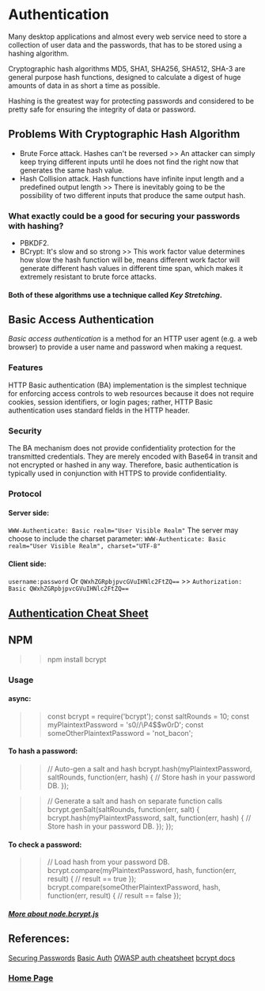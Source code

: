 # Authentication
Many desktop applications and almost every web service need to store a collection of user data and the passwords, that has to be stored using a hashing algorithm.

Cryptographic hash algorithms MD5, SHA1, SHA256, SHA512, SHA-3 are general purpose hash functions, designed to calculate a digest of huge amounts of data in as short a time as possible. 

Hashing is the greatest way for protecting passwords and considered to be pretty safe for ensuring the integrity of data or password.

## Problems With Cryptographic Hash Algorithm
- Brute Force attack.
Hashes can't be reversed >> An attacker can simply keep trying different inputs until he does not find the right now that generates the same hash value.
- Hash Collision attack.
Hash functions have infinite input length and a predefined output length >> There is inevitably going to be the possibility of two different inputs that produce the same output hash.

### What exactly could be a good for securing your passwords with hashing?
- PBKDF2.
- BCrypt: It's slow and so strong >> This work factor value determines how slow the hash function will be, means different work factor will generate different hash values in different time span, which makes it extremely resistant to brute force attacks.
#### Both of these algorithms use a technique called *Key Stretching*.

## Basic Access Authentication
*Basic access authentication* is a method for an HTTP user agent (e.g. a web browser) to provide a user name and password when making a request. 

### Features
HTTP Basic authentication (BA) implementation is the simplest technique for enforcing access controls to web resources because it does not require cookies, session identifiers, or login pages; rather, HTTP Basic authentication uses standard fields in the HTTP header.

### Security
The BA mechanism does not provide confidentiality protection for the transmitted credentials. They are merely encoded with Base64 in transit and not encrypted or hashed in any way. Therefore, basic authentication is typically used in conjunction with HTTPS to provide confidentiality.

### Protocol
#### Server side:
`WWW-Authenticate: Basic realm="User Visible Realm"`
The server may choose to include the charset parameter:
`WWW-Authenticate: Basic realm="User Visible Realm", charset="UTF-8"`
#### Client side:
`username:password`
Or `QWxhZGRpbjpvcGVuIHNlc2FtZQ==` >> `Authorization: Basic QWxhZGRpbjpvcGVuIHNlc2FtZQ==`

## [Authentication Cheat Sheet ](https://cheatsheetseries.owasp.org/cheatsheets/Authentication_Cheat_Sheet.html)

## NPM
>> npm install bcrypt

### Usage
#### async: 
>> const bcrypt = require('bcrypt');
>> const saltRounds = 10;
>> const myPlaintextPassword = 's0/\/\P4$$w0rD';
>> const someOtherPlaintextPassword = 'not_bacon';

#### To hash a password:
>> // Auto-gen a salt and hash
>> bcrypt.hash(myPlaintextPassword, saltRounds, function(err, hash) {
>>   // Store hash in your password DB.
>> });

>> // Generate a salt and hash on separate function calls
>> bcrypt.genSalt(saltRounds, function(err, salt) {
>>    bcrypt.hash(myPlaintextPassword, salt, function(err, hash) {
>>        // Store hash in your password DB.
>>    });
>> });

#### To check a password:
>> // Load hash from your password DB.
>> bcrypt.compare(myPlaintextPassword, hash, function(err, result) {
>>    // result == true
>> });
>> bcrypt.compare(someOtherPlaintextPassword, hash, function(err, result) {
>>    // result == false
>> });

##### [More about node.bcrypt.js](https://www.npmjs.com/package/bcrypt)

## References:
[Securing Passwords](https://thehackernews.com/2014/04/securing-passwords-with-bcrypt-hashing.html)
[Basic Auth](https://en.wikipedia.org/wiki/Basic_access_authentication)
[OWASP auth cheatsheet](https://cheatsheetseries.owasp.org/cheatsheets/Authentication_Cheat_Sheet.html)
[bcrypt docs](https://www.npmjs.com/package/bcrypt)

### [Home Page](./README.md)
